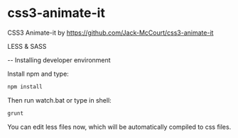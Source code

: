 css3-animate-it
===============

CSS3 Animate-it by https://github.com/Jack-McCourt/css3-animate-it

LESS & SASS

-- Installing developer environment

Install npm and type:

```sh
npm install
```

Then run watch.bat or type in shell:

```sh
grunt
```

You can edit less files now, which will be automatically compiled to css files.